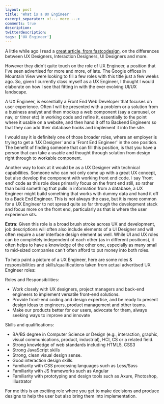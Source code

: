 ```yaml
---
layout: post
title: 'What is a UX Engineer'
excerpt_separator: <!--- more --->
comments: true
description:
twitterdescription:
tags: ['UX Engineer']
---
```


A little while ago I read a [great article, from fastcodesign](http://www.fastcodesign.com/3032719/ui-ux-who-does-what-a-designers-guide-to-the-tech-industry), on the differences between UX Designers, Interaction Designers, UI Designers and more.

However they didn't quite touch on the role of UX Engineer, a position that I've seen advertised <!--- more ---> for more and more, of late. The Google offices in Mountain View were looking to fill a few roles with this title just a few weeks ago. So, given I currently class myself as a UX Engineer, I thought I would elaborate on how I see that fitting in with the ever evolving UI/UX landscape.

A UX Engineer, is essentially a Front End Web Developer that focuses on user experience. Often I will be presented with a problem or a solution from a business analyst and then mockup a web component (say a carousel, or nav, or timer etc) in working code and refine it, essentially to the point where it usable on a website, and then hand it off to Backend Engineers so that they can add their database hooks and implement it into the site.

I would say it is definitely one of those broader roles, where an employer is trying to get a 'UX Designer' and a 'Front End Engineer' in the one position. The benefit of finding someone that can fill this position, is that you have a person that can take a usable and thought through solution from design right through to workable component.

Another way to look at it would be as a UX Designer with technical capabilities. Someone who can not only come up with a great UX concept, but also develop the component with working front end code. I say 'front end' code as this role does primarily focus on the front end still, so rather than build something that pulls in information from a database, a UX Engineer might build something that works with dummy data and hand it off to a Back End Engineer. This is not always the case, but it is more common for a UX Engineer to not spread quite so far through the development stack and focus more on the front end, particularly as that is where the user experience sits.

**Extra:** Given this role is a broad brush stroke across UX and development, job descriptions will often also include elements of a UI Designer and will often require a user interface design element as well. While UI and UX roles can be completely independent of each other (as in different positions), it often helps to have a knowledge of the other one, especially as many small to mid-sized companies can't often afford to put money into both roles.

To help paint a picture of a UX Engineer, here are some roles & responsibilities and skills/qualifications taken from actual advertised UX Engineer roles:

Roles and Responsibilities:

*   Work closely with UX designers, project managers and back-end engineers to implement versatile front-end solutions.
*   Provide front-end coding and design expertise, and be ready to present design ideas to engineers, product management and other teams.
*   Make our products better for our users, advocate for them, always seeking ways to improve and innovate

Skills and qualifications:

*   BA/BS degree in Computer Science or Design (e.g., interaction, graphic, visual communications, product, industrial), HCI, CS or a related field.
*   Strong knowledge of web standards including HTML5, CSS3
*   Strong JavaScript skills
*   Strong, clean visual design sense.
*   Good interaction design skills.
*   Familiarity with CSS processing languages such as Less/Sass
*   Familiarity with JS frameworks such as Angular
*   Familiarity with prototyping and design tools such as Axure, Photoshop, Illustrator

For me this is an exciting role where you get to make decisions and produce designs to help the user but also bring them into implementation.
